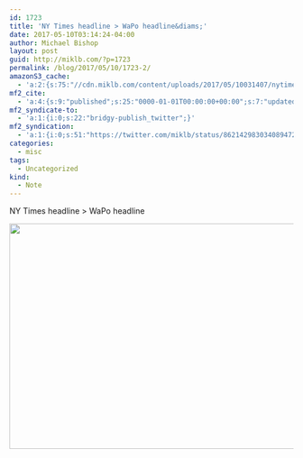 ```yaml
---
id: 1723
title: 'NY Times headline > WaPo headline&diams;'
date: 2017-05-10T03:14:24-04:00
author: Michael Bishop
layout: post
guid: http://miklb.com/?p=1723
permalink: /blog/2017/05/10/1723-2/
amazonS3_cache:
  - 'a:2:{s:75:"//cdn.miklb.com/content/uploads/2017/05/10031407/nytimes_wapo_trump_fbi.jpg";i:1724;s:62:"//miklb.com/content/uploads/2017/05/nytimes_wapo_trump_fbi.jpg";i:1724;}'
mf2_cite:
  - 'a:4:{s:9:"published";s:25:"0000-01-01T00:00:00+00:00";s:7:"updated";s:25:"0000-01-01T00:00:00+00:00";s:8:"category";a:1:{i:0;s:0:"";}s:6:"author";a:0:{}}'
mf2_syndicate-to:
  - 'a:1:{i:0;s:22:"bridgy-publish_twitter";}'
mf2_syndication:
  - 'a:1:{i:0;s:51:"https://twitter.com/miklb/status/862142983034089472";}'
categories:
  - misc
tags:
  - Uncategorized
kind:
  - Note
---
```

NY Times headline > WaPo headline

<img src="http://miklb.com/content/uploads/2017/05/nytimes_wapo_trump_fbi.jpg" alt="" width="800" height="400" class="u-photo alignnone size-full wp-image-1724" />